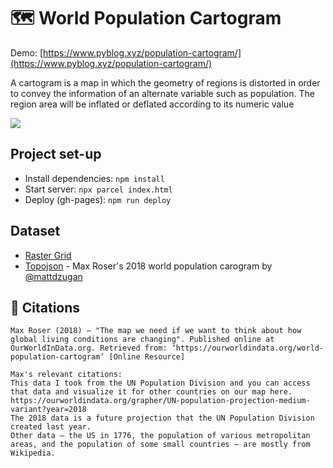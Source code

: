 # 🗺️ World Population Cartogram

Demo: [https://www.pyblog.xyz/population-cartogram/](https://www.pyblog.xyz/population-cartogram/)

A cartogram is a map in which the geometry of regions is distorted in order to convey the information of an alternate variable such as population. The region area will be inflated or deflated according to its numeric value

<img src="https://github.com/addu390/population-cartogram/blob/master/images/cartogram.gif"/>

## Project set-up

- Install dependencies: `npm install`
- Start server: `npx parcel index.html`
- Deploy (gh-pages): `npm run deploy`

## Dataset

- [Raster Grid](https://sedac.ciesin.columbia.edu/data/set/gpw-v4-national-identifier-grid-rev11)
- [Topojson](https://raw.githubusercontent.com/addu390/population-cartogram/master/data/test2/topo.json) - Max Roser's 2018 world population carogram by [@mattdzugan](https://github.com/mattdzugan/World-Population-Cartogram)

## 📒 Citations

```
Max Roser (2018) – "The map we need if we want to think about how global living conditions are changing". Published online at OurWorldInData.org. Retrieved from: ‘https://ourworldindata.org/world-population-cartogram’ [Online Resource]

Max's relevant citations:
This data I took from the UN Population Division and you can access that data and visualize it for other countries on our map here. https://ourworldindata.org/grapher/UN-population-projection-medium-variant?year=2018
The 2018 data is a future projection that the UN Population Division created last year.
Other data – the US in 1776, the population of various metropolitan areas, and the population of some small countries – are mostly from Wikipedia.
```